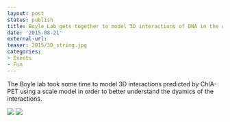 ```yaml
---
layout: post
status: publish
title: Boyle Lab gets together to model 3D interactions of DNA in the cell
date: '2015-08-21'
external-url:
teaser: 2015/3D_string.jpg
categories:
- Events
- Fun
---
```


The Boyle lab took some time to model 3D interactions predicted by ChIA-PET using a scale model in order to better understand the dyamics of the interactions.

<img src="{{ site.url }}/assets/news_graphics/2015-08-21-ChIAPet_project1.jpg">
<img src="{{ site.url }}/assets/news_graphics/2015-08-21-ChIAPet_project2.jpg">
